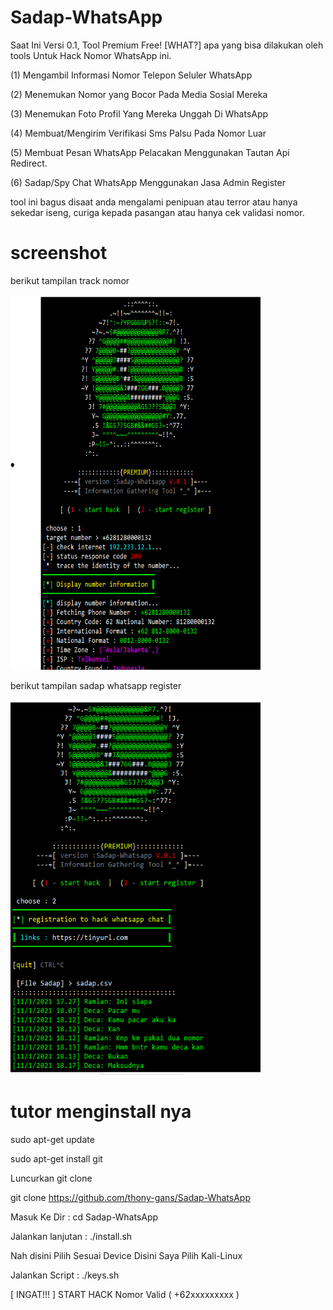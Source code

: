# Sadap-WhatsApp
Saat Ini Versi 0.1, Tool Premium Free! [WHAT?] apa yang bisa dilakukan oleh tools Untuk Hack Nomor WhatsApp ini.

(1) Mengambil Informasi Nomor Telepon Seluler WhatsApp

(2) Menemukan Nomor yang Bocor Pada Media Sosial Mereka

(3) Menemukan Foto Profil Yang Mereka Unggah Di WhatsApp

(4) Membuat/Mengirim Verifikasi Sms Palsu Pada Nomor Luar

(5) Membuat Pesan WhatsApp Pelacakan Menggunakan Tautan Api Redirect.

(6) Sadap/Spy Chat WhatsApp Menggunakan Jasa Admin Register 

tool ini bagus disaat anda mengalami penipuan atau terror
atau hanya sekedar iseng, curiga kepada pasangan atau hanya cek validasi nomor.

# screenshot

berikut tampilan track nomor

<img src="screenshoot1.PNG" alt="linux" style="width:400px;height:600px"/>

berikut tampilan sadap whatsapp register

<img src="sadapwhatsapp.PNG" alt="linux" style="width:400px;height:600px"/>

# tutor menginstall nya

sudo apt-get update

sudo apt-get install git

Luncurkan git clone

git clone https://github.com/thony-gans/Sadap-WhatsApp

Masuk Ke Dir : cd Sadap-WhatsApp

Jalankan lanjutan : ./install.sh

Nah disini Pilih Sesuai Device Disini Saya Pilih Kali-Linux

Jalankan Script : ./keys.sh

[ INGAT!!! ] START HACK Nomor Valid ( +62xxxxxxxxx )

